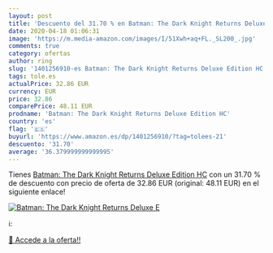 ```yaml
---
layout: post
title: 'Descuento del 31.70 % en Batman: The Dark Knight Returns Deluxe E'
date: 2020-04-18 01:06:31
image: 'https://m.media-amazon.com/images/I/51Xwh+aq+FL._SL200_.jpg'
comments: true
category: ofertas
author: ring
slug: '1401256910-es Batman: The Dark Knight Returns Deluxe Edition HC'
tags: tole.es
actualPrice: 32.86 EUR
currency: EUR
price: 32.86
comparePrice: 48.11 EUR
prodname: 'Batman: The Dark Knight Returns Deluxe Edition HC'
country: 'es'
flag: '🇪🇸'
buyurl: 'https://www.amazon.es/dp/1401256910/?tag=tolees-21'
descuento: '31.70'
average: '36.379999999999995'
---
```


Tienes [Batman: The Dark Knight Returns Deluxe Edition HC](https://www.amazon.es/dp/1401256910/?tag=tolees-21) con un 31.70 % de descuento con precio de oferta de 32.86 EUR (original: 48.11 EUR) en el siguiente enlace!

[![Batman: The Dark Knight Returns Deluxe E](https://m.media-amazon.com/images/I/51Xwh+aq+FL._SL200_.jpg)](https://www.amazon.es/dp/1401256910/?tag=tolees-21)

ℹ️:


[🛒 Accede a la oferta!!](https://www.amazon.es/dp/1401256910/?tag=tolees-21)
